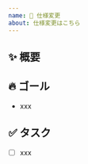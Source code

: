 ```yaml
---
name: 🚀 仕様変更
about: 仕様変更はこちら
---
```


## ✨ 概要

<!-- 概要を記載する -->

## 🔥 ゴール

<!-- 要件を記載する -->
<!-- 例) xxなときに△△していたが〇〇するように変更 -->

- xxx

## ✅ タスク

<!-- タスクを記載する -->

- [ ] xxx
